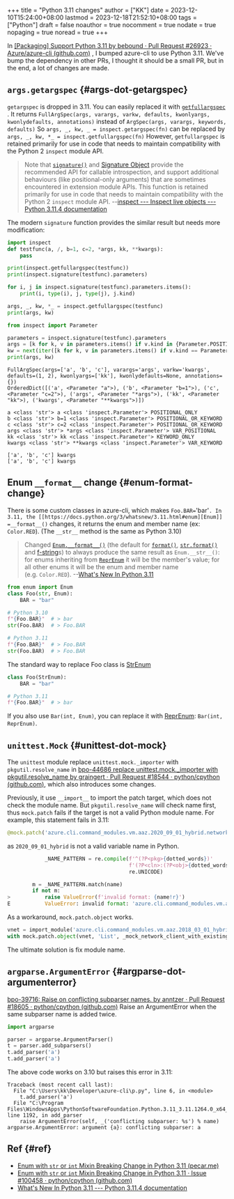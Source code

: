 +++
title = "Python 3.11 changes"
author = ["KK"]
date = 2023-12-10T15:24:00+08:00
lastmod = 2023-12-18T21:52:10+08:00
tags = ["Python"]
draft = false
noauthor = true
nocomment = true
nodate = true
nopaging = true
noread = true
+++

In [[Packaging] Support Python 3.11 by bebound · Pull Request #26923 · Azure/azure-cli (github.com)](https://github.com/Azure/azure-cli/pull/26923) , I bumped azure-cli to use Python 3.11. We've bump the dependency in other PRs, I thought it should be a small PR, but in the end, a lot of changes are made.


## `args.getargspec` {#args-dot-getargspec}

`getargspec` is dropped in 3.11. You can easily replaced it with [`getfullargspec`](https://docs.python.org/3/library/inspect.html#inspect.getfullargspec) . It returns `FullArgSpec(args, varargs, varkw, defaults, kwonlyargs, kwonlydefaults, annotations)` instead of `ArgSpec(args, varargs, keywords, defaults)` So `args, _, kw, _ = inspect.getargspec(fn)` can be replaced by `args, _, kw, *_ = inspect.getfullargspec(fn)` However, `getfullargspec` is retained primarily for use in code that needs to maintain compatibility with the Python 2 `inspect` module API.

> Note that [`signature()`](https://docs.python.org/3.11/library/inspect.html#inspect.signature) and [Signature Object](https://docs.python.org/3.11/library/inspect.html#inspect-signature-object) provide the recommended API for callable introspection, and support additional behaviours (like positional-only arguments) that are sometimes encountered in extension module APIs. This function is retained primarily for use in code that needs to maintain compatibility with the Python 2 `inspect` module API. --[inspect --- Inspect live objects --- Python 3.11.4 documentation](https://docs.python.org/3.11/library/inspect.html#inspect.getfullargspec)

The modern `signature` function provides the similar result but needs more modification:

```python
import inspect
def testfunc(a, /, b=1, c=2, *args, kk, **kwargs):
    pass

print(inspect.getfullargspec(testfunc))
print(inspect.signature(testfunc).parameters)

for i, j in inspect.signature(testfunc).parameters.items():
    print(i, type(i), j, type(j), j.kind)

args, _, kw, *_ = inspect.getfullargspec(testfunc)
print(args, kw)

from inspect import Parameter

parameters = inspect.signature(testfunc).parameters
args = [k for k, v in parameters.items() if v.kind in {Parameter.POSITIONAL_OR_KEYWORD, Parameter.POSITIONAL_ONLY}]
kw = next(iter([k for k, v in parameters.items() if v.kind == Parameter.VAR_KEYWORD]), None)
print(args, kw)
```

```nil
FullArgSpec(args=['a', 'b', 'c'], varargs='args', varkw='kwargs', defaults=(1, 2), kwonlyargs=['kk'], kwonlydefaults=None, annotations={})
OrderedDict([('a', <Parameter "a">), ('b', <Parameter "b=1">), ('c', <Parameter "c=2">), ('args', <Parameter "*args">), ('kk', <Parameter "kk">), ('kwargs', <Parameter "**kwargs">)])

a <class 'str'> a <class 'inspect.Parameter'> POSITIONAL_ONLY
b <class 'str'> b=1 <class 'inspect.Parameter'> POSITIONAL_OR_KEYWORD
c <class 'str'> c=2 <class 'inspect.Parameter'> POSITIONAL_OR_KEYWORD
args <class 'str'> *args <class 'inspect.Parameter'> VAR_POSITIONAL
kk <class 'str'> kk <class 'inspect.Parameter'> KEYWORD_ONLY
kwargs <class 'str'> **kwargs <class 'inspect.Parameter'> VAR_KEYWORD

['a', 'b', 'c'] kwargs
['a', 'b', 'c'] kwargs
```


## Enum `__format__` change {#enum-format-change}

There is some custom classes in azure-cli, which makes `Foo.BAR=`'bar'`. In 3.11, the [[https://docs.python.org/3/whatsnew/3.11.html#enum][Enum]] =__format__()` changes, it returns the enum and member name (ex: `Color.RED`). (The `__str__` method is the same as Python 3.10)

> Changed [`Enum.__format__()`](https://docs.python.org/3/library/enum.html#enum.Enum.__format__) (the default for [`format()`](https://docs.python.org/3/library/functions.html#format), [`str.format()`](https://docs.python.org/3/library/stdtypes.html#str.format) and [f-string](https://docs.python.org/3/glossary.html#term-f-string)s) to always produce the same result as `Enum.__str__()`: for enums inheriting from [`ReprEnum`](https://docs.python.org/3/library/enum.html#enum.ReprEnum) it will be the member's value; for all other enums it will be the enum and member name (e.g. `Color.RED`). --[What's New In Python 3.11](https://docs.python.org/3/whatsnew/3.11.html#enum)

```python
from enum import Enum
class Foo(str, Enum):
    BAR = "bar"

# Python 3.10
f"{Foo.BAR}"  # > bar
str(Foo.BAR)  # > Foo.BAR

# Python 3.11
f"{Foo.BAR}"  # > Foo.BAR
str(Foo.BAR)  # > Foo.BAR
```

The standard way to replace Foo class is [StrEnum](https://docs.python.org/3.11/library/enum.html#enum.StrEnum)

```python
class Foo(StrEnum):
    BAR = "bar"

# Python 3.11
f"{Foo.BAR}"  # > bar
```

If you also use `Bar(int, Enum)`, you can replace it with [ReprEnum](https://docs.python.org/3.11/library/enum.html#enum.ReprEnum): `Bar(int, ReprEnum)`.


## `unittest.Mock` {#unittest-dot-mock}

The `unittest` module replace `unittest.mock._importer` with `pkgutil.resolve_name` in [bpo-44686 replace unittest.mock._importer with pkgutil.resolve_name by graingert · Pull Request #18544 · python/cpython (github.com)](https://github.com/python/cpython/pull/18544), which also introduces some changes.

Previously, it use `__import__` to import the patch target, which does not check the module name. But `pkgutil.resolve_name` will check name first, thus `mock.patch` fails if the target is not a valid Python module name. For example, this statement fails in 3.11:

```python
@mock.patch('azure.cli.command_modules.vm.aaz.2020_09_01_hybrid.network.vnet.List', _mock_network_client_with_existing_vnet_location)
```

as `2020_09_01_hybrid` is not a valid variable name in Python.

```python
            _NAME_PATTERN = re.compile(f'^(?P<pkg>{dotted_words})'
                                       f'(?P<cln>:(?P<obj>{dotted_words})?)?$',
                                       re.UNICODE)

        m = _NAME_PATTERN.match(name)
        if not m:
>           raise ValueError(f'invalid format: {name!r}')
E           ValueError: invalid format: 'azure.cli.command_modules.vm.aaz.2020_09_01_hybrid.network.vnet'
```

As a workaround, `mock.patch.object` works.

```python
vnet = import_module('azure.cli.command_modules.vm.aaz.2018_03_01_hybrid.network.vnet')
with mock.patch.object(vnet, 'List', _mock_network_client_with_existing_vnet):
```

The ultimate solution is fix module name.


## `argparse.ArgumentError` {#argparse-dot-argumenterror}

[bpo-39716: Raise on conflicting subparser names. by anntzer · Pull Request #18605 · python/cpython (github.com)](https://github.com/python/cpython/pull/18605) Raise an ArgumentError when the same subparser name is added twice.

```python
import argparse

parser = argparse.ArgumentParser()
t = parser.add_subparsers()
t.add_parser('a')
t.add_parser('a')
```

The above code works on 3.10 but raises this error in 3.11:

```nil
Traceback (most recent call last):
  File "C:\Users\kk\Developer\azure-cli\p.py", line 6, in <module>
    t.add_parser('a')
  File "C:\Program Files\WindowsApps\PythonSoftwareFoundation.Python.3.11_3.11.1264.0_x64__qbz5n2kfra8p0\Lib\argparse.py", line 1192, in add_parser
    raise ArgumentError(self, _('conflicting subparser: %s') % name)
argparse.ArgumentError: argument {a}: conflicting subparser: a
```


## Ref {#ref}

-   [Enum with `str` or `int` Mixin Breaking Change in Python 3.11 (pecar.me)](https://blog.pecar.me/python-enum)
-   [Enum with `str` or `int` Mixin Breaking Change in Python 3.11 · Issue #100458 · python/cpython (github.com)](https://github.com/python/cpython/issues/100458)
-   [What's New In Python 3.11 --- Python 3.11.4 documentation](https://docs.python.org/3/whatsnew/3.11.html)
